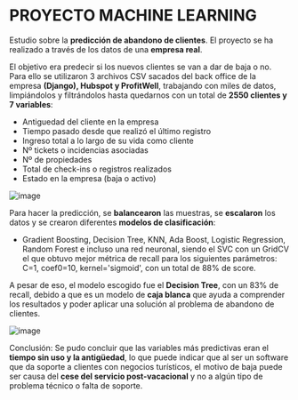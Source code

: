 # PROYECTO MACHINE LEARNING

Estudio sobre la **predicción de abandono de clientes**.
El proyecto se ha realizado a través de los datos de una **empresa real**. 

El objetivo era predecir si los nuevos clientes se van a dar de baja o no.
Para ello se utilizaron 3 archivos CSV sacados del back office de la empresa **(Django), Hubspot y ProfitWell**, trabajando con miles de datos, limpiándolos y filtrándolos hasta quedarnos con un total de **2550 clientes y 7 variables**:
- Antiguedad del cliente en la empresa
- Tiempo pasado desde que realizó el último registro
- Ingreso total a lo largo de su vida como cliente
- Nº tickets o incidencias asociadas
- Nº de propiedades 
- Total de check-ins o registros realizados
- Estado en la empresa (baja o activo)

![image](https://user-images.githubusercontent.com/110189994/213913253-8f7cadac-6e41-4a19-9f60-3b8eb767e453.png)

Para hacer la predicción, se **balancearon** las muestras, se **escalaron** los datos y se crearon diferentes **modelos de clasificación**:
- Gradient Boosting, Decision Tree, KNN, Ada Boost, Logistic Regression, Random Forest e incluso una red neuronal, siendo el SVC con un GridCV el que obtuvo mejor métrica de recall para los siguientes parámetros: C=1, coef0=10, kernel='sigmoid', con un total de 88% de score.

A pesar de eso, el modelo escogido fue el **Decision Tree**, con un 83% de recall, debido a que es un modelo de **caja blanca** que ayuda a comprender los resultados y poder aplicar una solución al problema de abandono de clientes.

![image](https://user-images.githubusercontent.com/110189994/213913103-3ed12290-26ce-4110-b526-a70c874493ce.png)

Conclusión: Se pudo concluir que las variables más predictivas eran el **tiempo sin uso y la antigüedad**, lo que puede indicar que al ser un software que da soporte a clientes con negocios turísticos, el motivo de baja puede ser causa del **cese del servicio post-vacacional** y no a algún tipo de problema técnico o falta de soporte.
